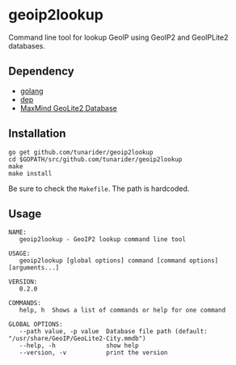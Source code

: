# geoip2lookup

Command line tool for lookup GeoIP using GeoIP2 and GeoIPLite2 databases.

## Dependency

* [golang](https://golang.org)
* [dep](https://github.com/golang/dep)
* [MaxMind GeoLite2 Database](https://dev.maxmind.com/geoip/geoip2/geolite2/)

## Installation

```shell script
go get github.com/tunarider/geoip2lookup
cd $GOPATH/src/github.com/tunarider/geoip2lookup
make
make install
```

Be sure to check the `Makefile`.
The path is hardcoded.

## Usage

```shell script
NAME:
   geoip2lookup - GeoIP2 lookup command line tool

USAGE:
   geoip2lookup [global options] command [command options] [arguments...]

VERSION:
   0.2.0

COMMANDS:
   help, h  Shows a list of commands or help for one command

GLOBAL OPTIONS:
   --path value, -p value  Database file path (default: "/usr/share/GeoIP/GeoLite2-City.mmdb")
   --help, -h              show help
   --version, -v           print the version
```
